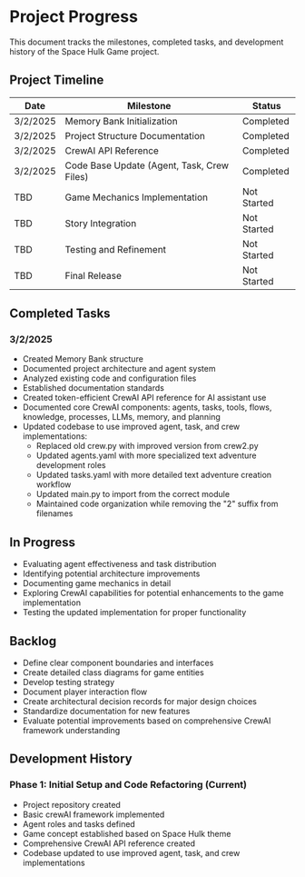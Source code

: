 # Project Progress

This document tracks the milestones, completed tasks, and development history of the Space Hulk Game project.

## Project Timeline

| Date | Milestone | Status |
|------|-----------|--------|
| 3/2/2025 | Memory Bank Initialization | Completed |
| 3/2/2025 | Project Structure Documentation | Completed |
| 3/2/2025 | CrewAI API Reference | Completed |
| 3/2/2025 | Code Base Update (Agent, Task, Crew Files) | Completed |
| TBD | Game Mechanics Implementation | Not Started |
| TBD | Story Integration | Not Started |
| TBD | Testing and Refinement | Not Started |
| TBD | Final Release | Not Started |

## Completed Tasks

### 3/2/2025
- Created Memory Bank structure
- Documented project architecture and agent system
- Analyzed existing code and configuration files
- Established documentation standards
- Created token-efficient CrewAI API reference for AI assistant use
- Documented core CrewAI components: agents, tasks, tools, flows, knowledge, processes, LLMs, memory, and planning
- Updated codebase to use improved agent, task, and crew implementations:
  - Replaced old crew.py with improved version from crew2.py
  - Updated agents.yaml with more specialized text adventure development roles
  - Updated tasks.yaml with more detailed text adventure creation workflow
  - Updated main.py to import from the correct module
  - Maintained code organization while removing the "2" suffix from filenames

## In Progress

- Evaluating agent effectiveness and task distribution
- Identifying potential architecture improvements
- Documenting game mechanics in detail
- Exploring CrewAI capabilities for potential enhancements to the game implementation
- Testing the updated implementation for proper functionality

## Backlog

- Define clear component boundaries and interfaces
- Create detailed class diagrams for game entities
- Develop testing strategy
- Document player interaction flow
- Create architectural decision records for major design choices
- Standardize documentation for new features
- Evaluate potential improvements based on comprehensive CrewAI framework understanding

## Development History

### Phase 1: Initial Setup and Code Refactoring (Current)
- Project repository created
- Basic crewAI framework implemented
- Agent roles and tasks defined
- Game concept established based on Space Hulk theme
- Comprehensive CrewAI API reference created
- Codebase updated to use improved agent, task, and crew implementations